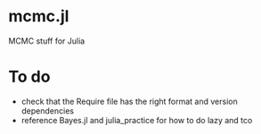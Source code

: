 # mcmc.jl
MCMC stuff for Julia

# To do

- check that the Require file has the right format and version dependencies
- reference Bayes.jl and julia_practice for how to do lazy and tco
